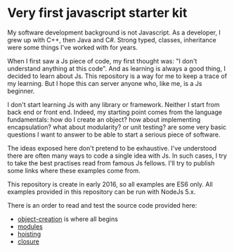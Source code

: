 # Very first javascript starter kit

My software development background is not Javascript. As a developer, I grew up with C++, then Java and C#. Strong typed, classes, inheritance were some things I've worked with for years.

When I first saw a Js piece of code, my first thought was: "I don't understand anything at this code". And as learning is always a good thing, I decided to learn about Js. This repository is a way for me to keep a trace of
my learning. But I hope this can server anyone who, like me, is a Js beginner.

I don't start learning Js with any library or framework. Neither I start from back end or front end. Indeed, my starting point comes from the language fundamentals: how do I create an object? how about implementing encapsulation? what about modularity?
or unit testing? are some very basic questions I want to answer to be able to start a serious piece of software.

The ideas exposed here don't pretend to be exhaustive. I've understood there are often many ways to code a single idea with Js. In such cases, I try to take the best practises read from famous Js fellows. I'll try to publish some links where these examples come from.

This repository is create in early 2016, so all examples are ES6 only. All examples provided in this repository can be run with NodeJs 5.x.

There is an order to read and test the source code provided here:
- [object-creation](https://github.com/romu70/very-first-js-starter-kit/tree/master/object-creation) is where all begins
- [modules](https://github.com/romu70/very-first-js-starter-kit/tree/master/modules)
- [hoisting](https://github.com/romu70/very-first-js-starter-kit/tree/master/hoisting)
- [closure](https://github.com/romu70/very-first-js-starter-kit/tree/master/closure)